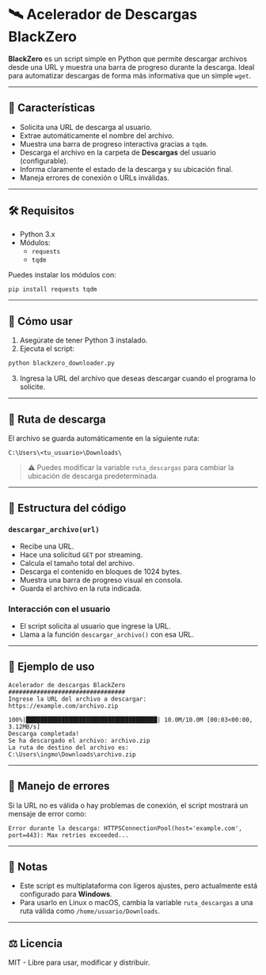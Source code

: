 # 🛰️ Acelerador de Descargas BlackZero

**BlackZero** es un script simple en Python que permite descargar archivos desde una URL y muestra una barra de progreso durante la descarga. Ideal para automatizar descargas de forma más informativa que un simple `wget`.

---

## 🧠 Características

- Solicita una URL de descarga al usuario.
- Extrae automáticamente el nombre del archivo.
- Muestra una barra de progreso interactiva gracias a `tqdm`.
- Descarga el archivo en la carpeta de **Descargas** del usuario (configurable).
- Informa claramente el estado de la descarga y su ubicación final.
- Maneja errores de conexión o URLs inválidas.

---

## 🛠️ Requisitos

- Python 3.x
- Módulos:
  - `requests`
  - `tqdm`

Puedes instalar los módulos con:

```bash
pip install requests tqdm
```

---

## 🚀 Cómo usar

1. Asegúrate de tener Python 3 instalado.
2. Ejecuta el script:

```bash
python blackzero_downloader.py
```

3. Ingresa la URL del archivo que deseas descargar cuando el programa lo solicite.

---

## 📁 Ruta de descarga

El archivo se guarda automáticamente en la siguiente ruta:

```plaintext
C:\Users\<tu_usuario>\Downloads\
```

> ⚠️ Puedes modificar la variable `ruta_descargas` para cambiar la ubicación de descarga predeterminada.

---

## 🧩 Estructura del código

### `descargar_archivo(url)`
- Recibe una URL.
- Hace una solicitud `GET` por streaming.
- Calcula el tamaño total del archivo.
- Descarga el contenido en bloques de 1024 bytes.
- Muestra una barra de progreso visual en consola.
- Guarda el archivo en la ruta indicada.

### Interacción con el usuario
- El script solicita al usuario que ingrese la URL.
- Llama a la función `descargar_archivo()` con esa URL.

---

## 🧱 Ejemplo de uso

```
Acelerador de descargas BlackZero
#################################
Ingrese la URL del archivo a descargar: https://example.com/archivo.zip

100%|█████████████████████████████████████| 10.0M/10.0M [00:03<00:00, 3.12MB/s]
Descarga completada!
Se ha descargado el archivo: archivo.zip
La ruta de destino del archivo es: C:\Users\ingmo\Downloads\archivo.zip
```

---

## 🧯 Manejo de errores

Si la URL no es válida o hay problemas de conexión, el script mostrará un mensaje de error como:

```
Error durante la descarga: HTTPSConnectionPool(host='example.com', port=443): Max retries exceeded...
```

---

## 📌 Notas

- Este script es multiplataforma con ligeros ajustes, pero actualmente está configurado para **Windows**.
- Para usarlo en Linux o macOS, cambia la variable `ruta_descargas` a una ruta válida como `/home/usuario/Downloads`.

---

## ⚖️ Licencia

MIT - Libre para usar, modificar y distribuir.